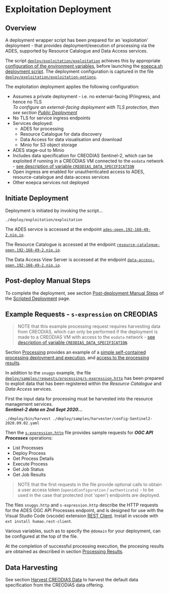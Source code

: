 # Exploitation Deployment

## Overview

A deployment wrapper script has been prepared for an 'exploitation' deployment - that provides deployment/execution of processing via the ADES, supported by Resource Catalogue and Data Access services.

The script [`deploy/exploitation/exploitation`](https://github.com/EOEPCA/deployment-guide/blob/eoepca-v1.3/deploy/exploitation/exploitation) achieves this by appropriate [configuration of the environment variables](scripted-deployment.md#environment-variables), before launching the [eoepca.sh deployment script](scripted-deployment.md#command-line-arguments). The deployment configuration is captured in the file [`deploy/exploitation/exploitation-options`](https://github.com/EOEPCA/deployment-guide/blob/eoepca-v1.3/deploy/exploitation/exploitation-options).

The exploitation deployment applies the following configuration:

* Assumes a private deployment - i.e. no external-facing IP/ingress, and hence no TLS<br>
  _To configure an external-facing deployment with TLS protection, then see section [Public Deployment](scripted-deployment.md#public-deployment)_
* No TLS for service ingress endpoints
* Services deployed:
    * ADES for processing
    * Resource Catalogue for data discovery
    * Data Access for data visualisation and download
    * Minio for S3 object storage
* ADES stage-out to Minio
* Includes data specification for CREODIAS Sentinel-2, which can be exploited if running in a CREODIAS VM connected to the `eodata` network - [see description of variable `CREODIAS_DATA_SPECIFICATION`](scripted-deployment.md#environment-variables)
* Open ingress are enabled for unauthenticated access to ADES, resource-catalogue and data-access services
* Other eoepca services not deployed

## Initiate Deployment

Deployment is initiated by invoking the script...

```
./deploy/exploitation/exploitation
```

The ADES service is accessed at the endpoint [`ades-open.192-168-49-2.nip.io`](http://ades-open.192-168-49-2.nip.io).

The Resource Catalogue is accessed at the endpoint [`resource-catalogue-open.192-168-49-2.nip.io`](http://resource-catalogue-open.192-168-49-2.nip.io).

The Data Access View Server is accessed at the endpoint [`data-access-open.192-168-49-2.nip.io`](http://data-access-open.192-168-49-2.nip.io).

## Post-deploy Manual Steps

To complete the deployment, see section [Post-deployment Manual Steps](./scripted-deployment.md#post-deployment-manual-steps) of the [Scripted Deployment](./scripted-deployment.md) page.

## Example Requests - `s-expression` on CREODIAS

> NOTE that this example processing request requires harvesting data from CREODIAS, which can only be performed if the deployment is made to a CREODIAS VM with access to the `eodata` network - [see description of variable `CREODIAS_DATA_SPECIFICATION`](scripted-deployment.md#environment-variables).

Section [Processing](processing-deployment.md) provides an example of a [simple self-contained processing deployment and execution](processing-deployment.md#example-requests), and [access to the processing results](processing-deployment.md#processing-results).

In addition to the `snuggs` example, the file [`deploy/samples/requests/processing/s-expression.http`](https://github.com/EOEPCA/deployment-guide/blob/eoepca-v1.3/deploy/samples/requests/processing/s-expression.http) has been prepared to exploit data that has been registered within the _Resource Catalogue_ and _Data Access_ services.

First the input data for processing must be harvested into the resource management services.<br>
**_Sentinel-2 data on 2nd Sept 2020..._**

```
./deploy/bin/harvest ./deploy/samples/harvester/config-Sentinel2-2020.09.02.yaml
```

Then the [`s-expression.http`](https://github.com/EOEPCA/deployment-guide/blob/eoepca-v1.3/deploy/samples/requests/processing/s-expression.http) file provides sample requests for **_OGC API Processes_** operations:

* List Processes
* Deploy Process
* Get Process Details
* Execute Process
* Get Job Status
* Get Job Results

> NOTE that the first requests in the file provide optional calls to obtain a user access token (`openidConfiguration` / `authenticate`) - to be used in the case that protected (not 'open') endpoints are deployed.

The files `snuggs.http` and `s-expression.http` describe the HTTP requests for the ADES OGC API Processes endpoint, and is designed for use with the Visual Studio Code (vscode) extension [REST Client](https://marketplace.visualstudio.com/items?itemName=humao.rest-client). Install in vscode with `ext install humao.rest-client`.

Various variables, such as to specify the `@domain` for your deployment, can be configured at the top of the file.

At the completion of successful processing execution, the procesing results are obtained as described in section [Processing Results](processing-deployment.md#processing-results).

## Data Harvesting

See section [Harvest CREODIAS Data](creodias-deployment.md#harvest-creodias-data) to harvest the default data specification from the CREODIAS data offering.
